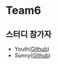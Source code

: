 # Team6
## 스터디 참가자
 - Youth([Github](https://github.com/kimscastle))
 - Sunny([Github](https://github.com/SunnnySong)) 
